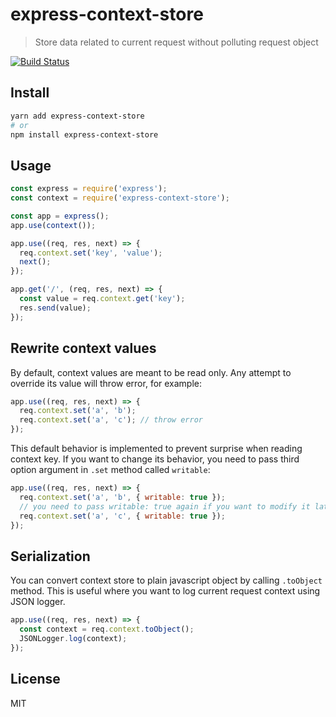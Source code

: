 # express-context-store

> Store data related to current request without polluting request object

[![Build Status](https://travis-ci.org/traveloka/express-context-store.svg?branch=master)](https://travis-ci.org/traveloka/express-context-store)

## Install

```sh
yarn add express-context-store
# or
npm install express-context-store
```

## Usage

```js
const express = require('express');
const context = require('express-context-store');

const app = express();
app.use(context());

app.use((req, res, next) => {
  req.context.set('key', 'value');
  next();
});

app.get('/', (req, res, next) => {
  const value = req.context.get('key');
  res.send(value);
});
```

## Rewrite context values

By default, context values are meant to be read only. Any attempt to override its value will throw error, for example:

```js
app.use((req, res, next) => {
  req.context.set('a', 'b');
  req.context.set('a', 'c'); // throw error
});
```

This default behavior is implemented to prevent surprise when reading context key. If you want to change its behavior, you need to pass third option argument in `.set` method called `writable`:

```js
app.use((req, res, next) => {
  req.context.set('a', 'b', { writable: true });
  // you need to pass writable: true again if you want to modify it later
  req.context.set('a', 'c', { writable: true });
});
```

## Serialization

You can convert context store to plain javascript object by calling `.toObject` method. This is useful where you want to log current request context using JSON logger.

```js
app.use((req, res, next) => {
  const context = req.context.toObject();
  JSONLogger.log(context);
});
```

## License

MIT
